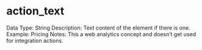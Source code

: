 # action_text

Data Type: String
Description: Text content of the element if there is one.
Example: Pricing
Notes: This a web analytics concept and doesn’t get used for integration actions.